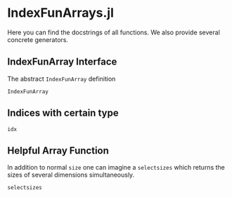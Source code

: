 # IndexFunArrays.jl

Here you can find the docstrings of all functions.
We also provide several concrete generators.


## IndexFunArray Interface

The abstract `IndexFunArray` definition
```@docs
IndexFunArray
```

## Indices with certain type
```@docs
idx
```

## Helpful Array Function
In addition to normal `size` one can imagine a `selectsizes` which returns the sizes
of several dimensions simultaneously.

```@docs
selectsizes
```
